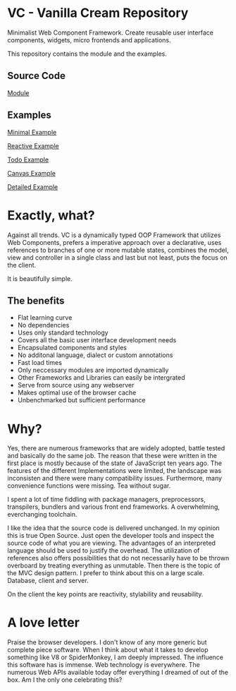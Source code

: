 # VC - Vanilla Cream Repository
Minimalist Web Component Framework. Create reusable user interface components, widgets, micro frontends and applications.

This repository contains the module and the examples.

## Source Code

[Module](vc/README.md)

## Examples

[Minimal Example](https://rnd7.github.io/vc/example-minimal.html)

[Reactive Example](https://rnd7.github.io/vc/example-reactive.html)

[Todo Example](https://rnd7.github.io/vc/example-todo.html)

[Canvas Example](https://rnd7.github.io/vc/example-canvas.html)

[Detailed Example](https://rnd7.github.io/vc/example-detailed.html)


# Exactly, what?
Against all trends. VC is a dynamically typed OOP Framework that utilizes Web Components, prefers a imperative approach over a declarative, uses references to branches of one or more mutable states, combines the model, view and controller in a single class and last but not least, puts the focus on the client.

It is beautifully simple.


## The benefits
* Flat learning curve
* No dependencies
* Uses only standard technology
* Covers all the basic user interface development needs
* Encapsulated components and styles
* No additonal language, dialect or custom annotations
* Fast load times
* Only neccessary modules are imported dynamically
* Other Frameworks and Libraries can easily be intergrated
* Serve from source using any webserver
* Makes optimal use of the browser cache
* Unbenchmarked but sufficient performance



# Why?
Yes, there are numerous frameworks that are widely adopted, battle tested and  basically do the same job. The reason that these were written in the first place is mostly because of the state of JavaScript ten years ago. The features of the different Implementations were limited, the landscape was inconsisten and there were many compatibility issues. Furthermore, many convenience functions were missing. Tea without sugar.

I spent a lot of time fiddling with package managers, preprocessors, transpilers, bundlers and various front end frameworks. A overwhelming, everchanging toolchain.

I like the idea that the source code is delivered unchanged. In my opinion this is true Open Source. Just open the developer tools and inspect the source code of what you are viewing. The advantages of an interpreted language should be used to justify the overhead. The utilization of references also offers possibilities that do not necessarily have to be thrown overboard by treating everything as unmutable. Then there is the topic of the MVC design pattern. I prefer to think about this on a large scale. Database, client and server. 

On the client the key points are reactivity, stylability and reusability.

# A love letter
Praise the browser developers. I don't know of any more generic but complete piece software. When I think about what it takes to develop something like V8 or SpiderMonkey, I am deeply impressed. The influence this software has is immense. Web technology is everywhere. The numerous Web APIs available today offer everything I dreamed of out of the box. Am I the only one celebrating this? 

